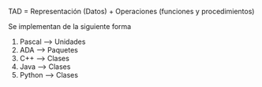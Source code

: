 TAD = Representación (Datos) + Operaciones (funciones y procedimientos)

Se implementan de la siguiente forma
1. Pascal --> Unidades
2. ADA --> Paquetes
3. C++ --> Clases
4. Java --> Clases
5. Python --> Clases